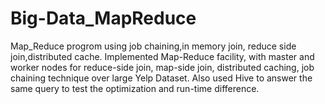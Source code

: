 # Big-Data_MapReduce
Map_Reduce progrom using job chaining,in memory join, reduce side join,distributed cache.
Implemented Map-Reduce facility, with master and worker nodes for reduce-side join, map-side join, distributed caching, job chaining technique over large Yelp Dataset. Also used Hive to answer the same query to test the optimization and run-time difference.
